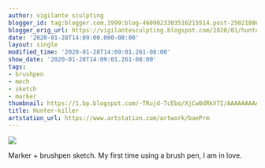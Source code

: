 ```yaml
---
author: vigilante sculpting
blogger_id: tag:blogger.com,1999:blog-4609023303516215514.post-250218864914028758
blogger_orig_url: https://vigilantesculpting.blogspot.com/2020/01/hunter-killer.html
date: '2020-01-28T14:09:00.000-08:00'
layout: single
modified_time: '2020-01-28T14:09:01.261-08:00'
show_date: '2020-01-28T14:09:01.261-08:00'
tags:
- brushpen
- mech
- sketch
- marker
thumbnail: https://1.bp.blogspot.com/-TRujd-TcEbo/XjCw0dRkV7I/AAAAAAAAAzE/w11ikNiiS44GLwFIXNdnD8LkV03zKrNoQCLcBGAsYHQ/s320-c/img017.png
title: Hunter-killer
artstation_url: https://www.artstation.com/artwork/baePrm
---
```

![](https://1.bp.blogspot.com/-TRujd-TcEbo/XjCw0dRkV7I/AAAAAAAAAzE/w11ikNiiS44GLwFIXNdnD8LkV03zKrNoQCLcBGAsYHQ/s1600/img017.png)

  
Marker + brushpen sketch. My first time using a brush pen, I am in love.
